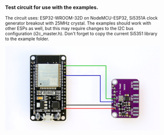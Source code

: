 ### Test circuit for use with the examples.

The circuit uses: ESP32-WROOM-32D on NodeMCU-ESP32, Si5351A clock generator breakout with 25MHz crystal.
The examples should work with other ESPs as well, but this may require changes to the I2C bus configuration (i2c_master.h).
Don't forget to copy the current Si5351 library to the example folder.

![test circuit](../images/test_circuit.jpg)

